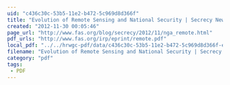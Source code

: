 ```yaml
---
uid: "c436c30c-53b5-11e2-b472-5c969d8d366f"
title: "Evolution of Remote Sensing and National Security | Secrecy News"
created: "2012-11-30 00:05:46"
page_url: "http://www.fas.org/blog/secrecy/2012/11/nga_remote.html"
pdf_urls: "http://www.fas.org/irp/eprint/remote.pdf"
local_pdf: "../../hrwgc-pdf/data/c436c30c-53b5-11e2-b472-5c969d8d366f-evolution-of-remote-sensing-and-national-security-secrecy-news.pdf"
filename: "Evolution of Remote Sensing and National Security | Secrecy News.html"
category: "pdf"
tags: 
 - PDF
---
```

